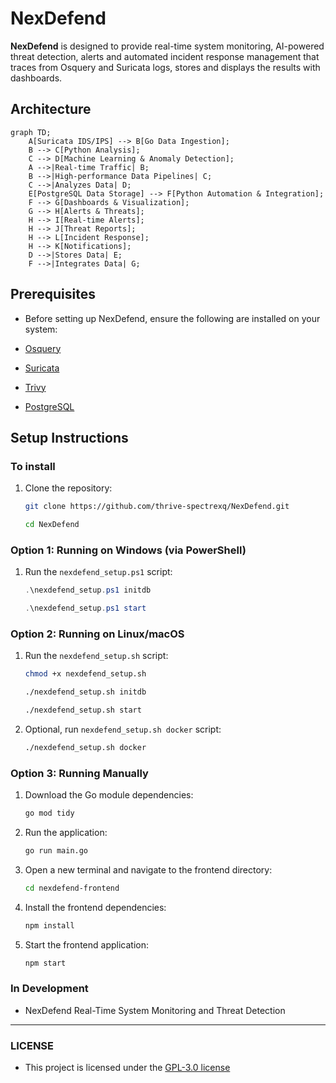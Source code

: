 # NexDefend

**NexDefend** is designed to provide real-time system monitoring, AI-powered threat detection, alerts and automated incident response management that traces from Osquery and Suricata logs, stores and displays the results with dashboards.

## Architecture

```mermaid
graph TD;
    A[Suricata IDS/IPS] --> B[Go Data Ingestion];
    B --> C[Python Analysis];
    C --> D[Machine Learning & Anomaly Detection];
    A -->|Real-time Traffic| B;
    B -->|High-performance Data Pipelines| C;
    C -->|Analyzes Data| D;
    E[PostgreSQL Data Storage] --> F[Python Automation & Integration];
    F --> G[Dashboards & Visualization];
    G --> H[Alerts & Threats];
    H --> I[Real-time Alerts];
    H --> J[Threat Reports];
    H --> L[Incident Response];
    H --> K[Notifications];
    D -->|Stores Data| E;
    F -->|Integrates Data| G;
```

## Prerequisites

- Before setting up NexDefend, ensure the following are installed on your system:

- [Osquery](https://osquery.io/downloads/official/5.14.1)
- [Suricata](https://suricata.io/download/)
- [Trivy](https://github.com/aquasecurity/trivy)
- [PostgreSQL](https://www.postgresql.org/download/)

## Setup Instructions

### To install

1. Clone the repository:

    ```bash
    git clone https://github.com/thrive-spectrexq/NexDefend.git
    ```

    ```bash
    cd NexDefend
    ```

### Option 1: Running on Windows (via PowerShell)

1. Run the `nexdefend_setup.ps1` script:

    ```powershell
    .\nexdefend_setup.ps1 initdb
    ```

    ```powershell
    .\nexdefend_setup.ps1 start
    ```

### Option 2: Running on Linux/macOS

1. Run the `nexdefend_setup.sh` script:

    ```bash
    chmod +x nexdefend_setup.sh
    ```

    ```bash
    ./nexdefend_setup.sh initdb
    ```

    ```bash
    ./nexdefend_setup.sh start
    ```

2. Optional, run `nexdefend_setup.sh docker` script:

    ```bash
    ./nexdefend_setup.sh docker
    ```

### Option 3: Running Manually

1. Download the Go module dependencies:

    ```bash
    go mod tidy
    ```

2. Run the application:

    ```bash
    go run main.go
    ```

3. Open a new terminal and navigate to the frontend directory:

    ```bash
    cd nexdefend-frontend
    ```

4. Install the frontend dependencies:

    ```bash
    npm install
    ```

5. Start the frontend application:

    ```bash
    npm start
    ```

### In Development

- NexDefend Real-Time System Monitoring and Threat Detection

---

### LICENSE

- This project is licensed under the [GPL-3.0 license](LICENSE)
